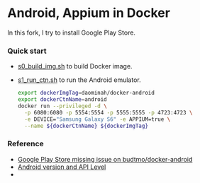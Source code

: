 #  Android, Appium in Docker

In this fork, I try to install Google Play Store.

### Quick start

* [s0_build_img.sh](s0_build_img.sh) to build Docker image.
* [s1_run_ctn.sh](s1_run_ctn.sh) to run the Android emulator. 

  ````bash
  export dockerImgTag=daominah/docker-android
  export dockerCtnName=android
  docker run --privileged -d \
    -p 6080:6080 -p 5554:5554 -p 5555:5555 -p 4723:4723 \
    -e DEVICE="Samsung Galaxy S6" -e APPIUM=true \
    --name ${dockerCtnName} ${dockerImgTag}
  ````

### Reference

* [Google Play Store missing issue on budtmo/docker-android](https://github.com/budtmo/docker-android/issues/130)
* [Android version and API Level](https://developer.android.com/guide/topics/manifest/uses-sdk-element)
* 
